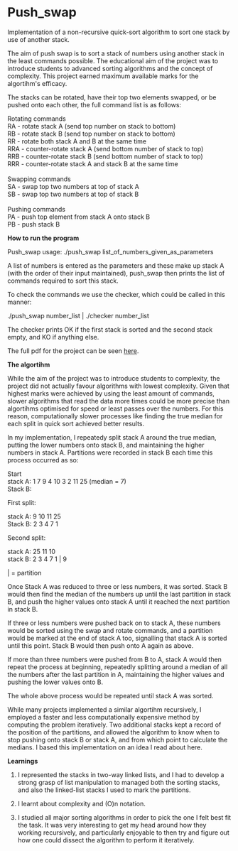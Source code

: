 # Push_swap
Implementation of a non-recursive quick-sort algorithm to sort one stack by use of another stack.

The aim of push swap is to sort a stack of numbers using another stack in the least commands possible. The educational aim of the project was to introduce students to advanced sorting algorithms and the concept of complexity. This project earned maximum available marks for the algortihm's efficacy.

The stacks can be rotated, have their top two elements swapped, or be pushed onto each other, the full command list is as follows:

Rotating commands<br/>
RA - rotate stack A (send top number on stack to bottom)<br/>
RB - rotate stack B (send top number on stack to bottom)<br/>
RR - rotate both stack A and B at the same time<br/>
RRA - counter-rotate stack A (send bottom number of stack to top)<br/>
RRB - counter-rotate stack B (send bottom number of stack to top)<br/>
RRR - counter-rotate stack A and stack B at the same time<br/>
<br/>
Swapping commands<br/>
SA - swap top two numbers at top of stack A<br/>
SB - swap top two numbers at top of stack B<br/>
<br/>
Pushing commands<br/>
PA - push top element from stack A onto stack B<br/>
PB - push stack B<br/>

<b>How to run the program</b>

Push_swap usage:
./push_swap list_of_numbers_given_as_parameters

A list of numbers is entered as the parameters and these make up stack A (with the order of their input maintained), push_swap then prints the list of commands required to sort this stack.

To check the commands we use the checker, which could be called in this manner:

./push_swap number_list | ./checker number_list

The checker prints OK if the first stack is sorted and the second stack empty, and KO if anything else.

The full pdf for the project can be seen <a href="https://github.com/SamLynnEvans/Push_swap/blob/master/push_swap.pdf">here</a>.

<b>The algortihm</b>

While the aim of the project was to introduce students to complexity, the project did not actually favour algorithms with lowest complexity. Given that highest marks were achieved by using the least amount of commands, slower algorithms that read the data more times could be more precise than algortihms optimised for speed or least passes over the numbers. For this reason, computationally slower processes like finding the true median for each split in quick sort achieved better results.

In my implementation, I repeatedy split stack A around the true median, putting the lower numbers onto stack B, and maintaining the higher numbers in stack A. Partitions were recorded in stack B each time this process occurred as so: 

Start<br/>
stack A: 1 7 9 4 10 3 2 11 25  (median = 7)<br/>
Stack B:<br/>

First split:

stack A: 9 10 11 25 <br/>
Stack B: 2 3 4 7 1

Second split:

stack A: 25 11 10<br/>
stack B: 2 3 4 7 1 | 9<br/>
 
| = partition

Once Stack A was reduced to three or less numbers, it was sorted. Stack B would then find the median of the numbers up until the last partition in stack B, and push the higher values onto stack A until it reached the next partition in stack B. 

If three or less numbers were pushed back on to stack A, these numbers would be sorted using the swap and rotate commands, and a partition would be marked at the end of stack A too, signalling that stack A is sorted until this point. Stack B would then push onto A again as above.

If more than three numbers were pushed from B to A, stack A would then repeat the process at beginning, repeatedly splitting around a median of all the numbers after the last partition in A, maintaining the higher values and pushing the lower values onto B.

The whole above process would be repeated until stack A was sorted.

While many projects implemented a similar algortihm recursively, I employed a faster and less computationally expensive method by computing the problem iteratively. Two additional stacks kept a record of the position of the partitions, and allowed the algorithm to know when to stop pushing onto stack B or stack A, and from which point to calculate the medians. I based this implementation on an idea I read about here.

<b>Learnings</b>

1. I represented the stacks in two-way linked lists, and I had to develop a strong grasp of list manipulation to managed both the sorting stacks, and also the linked-list stacks I used to mark the partitions.

2. I learnt about complexity and (O)n notation.

3. I studied all major sorting algorithms in order to pick the one I felt best fit the task. It was very interesting to get my head around how they working recursively, and particularly enjoyable to then try and figure out how one could dissect the algorithm to perform it iteratively.
